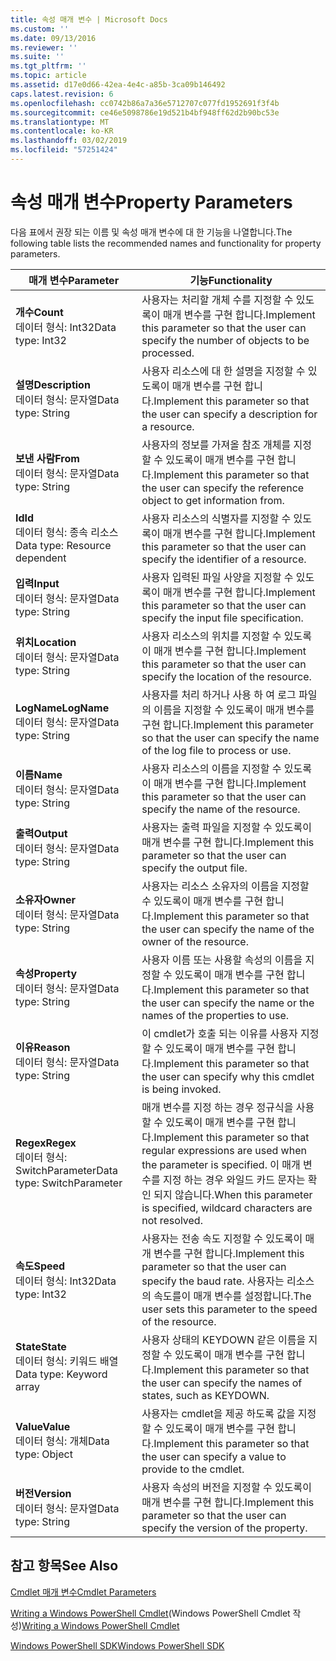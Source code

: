 ```yaml
---
title: 속성 매개 변수 | Microsoft Docs
ms.custom: ''
ms.date: 09/13/2016
ms.reviewer: ''
ms.suite: ''
ms.tgt_pltfrm: ''
ms.topic: article
ms.assetid: d17e0d66-42ea-4e4c-a85b-3ca09b146492
caps.latest.revision: 6
ms.openlocfilehash: cc0742b86a7a36e5712707c077fd1952691f3f4b
ms.sourcegitcommit: ce46e5098786e19d521b4bf948ff62d2b90bc53e
ms.translationtype: MT
ms.contentlocale: ko-KR
ms.lasthandoff: 03/02/2019
ms.locfileid: "57251424"
---
```

# <a name="property-parameters"></a><span data-ttu-id="8ab48-102">속성 매개 변수</span><span class="sxs-lookup"><span data-stu-id="8ab48-102">Property Parameters</span></span>

<span data-ttu-id="8ab48-103">다음 표에서 권장 되는 이름 및 속성 매개 변수에 대 한 기능을 나열합니다.</span><span class="sxs-lookup"><span data-stu-id="8ab48-103">The following table lists the recommended names and functionality for property parameters.</span></span>

|<span data-ttu-id="8ab48-104">매개 변수</span><span class="sxs-lookup"><span data-stu-id="8ab48-104">Parameter</span></span>|<span data-ttu-id="8ab48-105">기능</span><span class="sxs-lookup"><span data-stu-id="8ab48-105">Functionality</span></span>|
|---|---|
|<span data-ttu-id="8ab48-106">**개수**</span><span class="sxs-lookup"><span data-stu-id="8ab48-106">**Count**</span></span><br><span data-ttu-id="8ab48-107">데이터 형식: Int32</span><span class="sxs-lookup"><span data-stu-id="8ab48-107">Data type: Int32</span></span>|<span data-ttu-id="8ab48-108">사용자는 처리할 개체 수를 지정할 수 있도록이 매개 변수를 구현 합니다.</span><span class="sxs-lookup"><span data-stu-id="8ab48-108">Implement this parameter so that the user can specify the number of objects to be processed.</span></span>|
|<span data-ttu-id="8ab48-109">**설명**</span><span class="sxs-lookup"><span data-stu-id="8ab48-109">**Description**</span></span><br><span data-ttu-id="8ab48-110">데이터 형식: 문자열</span><span class="sxs-lookup"><span data-stu-id="8ab48-110">Data type: String</span></span>|<span data-ttu-id="8ab48-111">사용자 리소스에 대 한 설명을 지정할 수 있도록이 매개 변수를 구현 합니다.</span><span class="sxs-lookup"><span data-stu-id="8ab48-111">Implement this parameter so that the user can specify a description for a resource.</span></span>|
|<span data-ttu-id="8ab48-112">**보낸 사람**</span><span class="sxs-lookup"><span data-stu-id="8ab48-112">**From**</span></span><br><span data-ttu-id="8ab48-113">데이터 형식: 문자열</span><span class="sxs-lookup"><span data-stu-id="8ab48-113">Data type: String</span></span>|<span data-ttu-id="8ab48-114">사용자의 정보를 가져올 참조 개체를 지정할 수 있도록이 매개 변수를 구현 합니다.</span><span class="sxs-lookup"><span data-stu-id="8ab48-114">Implement this parameter so that the user can specify the reference object to get information from.</span></span>|
|<span data-ttu-id="8ab48-115">**Id**</span><span class="sxs-lookup"><span data-stu-id="8ab48-115">**Id**</span></span><br><span data-ttu-id="8ab48-116">데이터 형식: 종속 리소스</span><span class="sxs-lookup"><span data-stu-id="8ab48-116">Data type: Resource dependent</span></span>|<span data-ttu-id="8ab48-117">사용자 리소스의 식별자를 지정할 수 있도록이 매개 변수를 구현 합니다.</span><span class="sxs-lookup"><span data-stu-id="8ab48-117">Implement this parameter so that the user can specify the identifier of a resource.</span></span>|
|<span data-ttu-id="8ab48-118">**입력**</span><span class="sxs-lookup"><span data-stu-id="8ab48-118">**Input**</span></span><br><span data-ttu-id="8ab48-119">데이터 형식: 문자열</span><span class="sxs-lookup"><span data-stu-id="8ab48-119">Data type: String</span></span>|<span data-ttu-id="8ab48-120">사용자 입력된 파일 사양을 지정할 수 있도록이 매개 변수를 구현 합니다.</span><span class="sxs-lookup"><span data-stu-id="8ab48-120">Implement this parameter so that the user can specify the input file specification.</span></span>|
|<span data-ttu-id="8ab48-121">**위치**</span><span class="sxs-lookup"><span data-stu-id="8ab48-121">**Location**</span></span><br><span data-ttu-id="8ab48-122">데이터 형식: 문자열</span><span class="sxs-lookup"><span data-stu-id="8ab48-122">Data type: String</span></span>|<span data-ttu-id="8ab48-123">사용자 리소스의 위치를 지정할 수 있도록이 매개 변수를 구현 합니다.</span><span class="sxs-lookup"><span data-stu-id="8ab48-123">Implement this parameter so that the user can specify the location of the resource.</span></span>|
|<span data-ttu-id="8ab48-124">**LogName**</span><span class="sxs-lookup"><span data-stu-id="8ab48-124">**LogName**</span></span><br><span data-ttu-id="8ab48-125">데이터 형식: 문자열</span><span class="sxs-lookup"><span data-stu-id="8ab48-125">Data type: String</span></span>|<span data-ttu-id="8ab48-126">사용자를 처리 하거나 사용 하 여 로그 파일의 이름을 지정할 수 있도록이 매개 변수를 구현 합니다.</span><span class="sxs-lookup"><span data-stu-id="8ab48-126">Implement this parameter so that the user can specify the name of the log file to process or use.</span></span>|
|<span data-ttu-id="8ab48-127">**이름**</span><span class="sxs-lookup"><span data-stu-id="8ab48-127">**Name**</span></span><br><span data-ttu-id="8ab48-128">데이터 형식: 문자열</span><span class="sxs-lookup"><span data-stu-id="8ab48-128">Data type: String</span></span>|<span data-ttu-id="8ab48-129">사용자 리소스의 이름을 지정할 수 있도록이 매개 변수를 구현 합니다.</span><span class="sxs-lookup"><span data-stu-id="8ab48-129">Implement this parameter so that the user can specify the name of the resource.</span></span>|
|<span data-ttu-id="8ab48-130">**출력**</span><span class="sxs-lookup"><span data-stu-id="8ab48-130">**Output**</span></span><br><span data-ttu-id="8ab48-131">데이터 형식: 문자열</span><span class="sxs-lookup"><span data-stu-id="8ab48-131">Data type: String</span></span>|<span data-ttu-id="8ab48-132">사용자는 출력 파일을 지정할 수 있도록이 매개 변수를 구현 합니다.</span><span class="sxs-lookup"><span data-stu-id="8ab48-132">Implement this parameter so that the user can specify the output file.</span></span>|
|<span data-ttu-id="8ab48-133">**소유자**</span><span class="sxs-lookup"><span data-stu-id="8ab48-133">**Owner**</span></span><br><span data-ttu-id="8ab48-134">데이터 형식: 문자열</span><span class="sxs-lookup"><span data-stu-id="8ab48-134">Data type: String</span></span>|<span data-ttu-id="8ab48-135">사용자는 리소스 소유자의 이름을 지정할 수 있도록이 매개 변수를 구현 합니다.</span><span class="sxs-lookup"><span data-stu-id="8ab48-135">Implement this parameter so that the user can specify the name of the owner of the resource.</span></span>|
|<span data-ttu-id="8ab48-136">**속성**</span><span class="sxs-lookup"><span data-stu-id="8ab48-136">**Property**</span></span><br><span data-ttu-id="8ab48-137">데이터 형식: 문자열</span><span class="sxs-lookup"><span data-stu-id="8ab48-137">Data type: String</span></span>|<span data-ttu-id="8ab48-138">사용자 이름 또는 사용할 속성의 이름을 지정할 수 있도록이 매개 변수를 구현 합니다.</span><span class="sxs-lookup"><span data-stu-id="8ab48-138">Implement this parameter so that the user can specify the name or the names of the properties to use.</span></span>|
|<span data-ttu-id="8ab48-139">**이유**</span><span class="sxs-lookup"><span data-stu-id="8ab48-139">**Reason**</span></span><br><span data-ttu-id="8ab48-140">데이터 형식: 문자열</span><span class="sxs-lookup"><span data-stu-id="8ab48-140">Data type: String</span></span>|<span data-ttu-id="8ab48-141">이 cmdlet가 호출 되는 이유를 사용자 지정할 수 있도록이 매개 변수를 구현 합니다.</span><span class="sxs-lookup"><span data-stu-id="8ab48-141">Implement this parameter so that the user can specify why this cmdlet is being invoked.</span></span>|
|<span data-ttu-id="8ab48-142">**Regex**</span><span class="sxs-lookup"><span data-stu-id="8ab48-142">**Regex**</span></span><br><span data-ttu-id="8ab48-143">데이터 형식: SwitchParameter</span><span class="sxs-lookup"><span data-stu-id="8ab48-143">Data type: SwitchParameter</span></span>|<span data-ttu-id="8ab48-144">매개 변수를 지정 하는 경우 정규식을 사용할 수 있도록이 매개 변수를 구현 합니다.</span><span class="sxs-lookup"><span data-stu-id="8ab48-144">Implement this parameter so that regular expressions are used when the parameter is specified.</span></span> <span data-ttu-id="8ab48-145">이 매개 변수를 지정 하는 경우 와일드 카드 문자는 확인 되지 않습니다.</span><span class="sxs-lookup"><span data-stu-id="8ab48-145">When this parameter is specified, wildcard characters are not resolved.</span></span>|
|<span data-ttu-id="8ab48-146">**속도**</span><span class="sxs-lookup"><span data-stu-id="8ab48-146">**Speed**</span></span><br><span data-ttu-id="8ab48-147">데이터 형식: Int32</span><span class="sxs-lookup"><span data-stu-id="8ab48-147">Data type: Int32</span></span>|<span data-ttu-id="8ab48-148">사용자는 전송 속도 지정할 수 있도록이 매개 변수를 구현 합니다.</span><span class="sxs-lookup"><span data-stu-id="8ab48-148">Implement this parameter so that the user can specify the baud rate.</span></span> <span data-ttu-id="8ab48-149">사용자는 리소스의 속도를이 매개 변수를 설정합니다.</span><span class="sxs-lookup"><span data-stu-id="8ab48-149">The user sets this parameter to the speed of the resource.</span></span>|
|<span data-ttu-id="8ab48-150">**State**</span><span class="sxs-lookup"><span data-stu-id="8ab48-150">**State**</span></span><br><span data-ttu-id="8ab48-151">데이터 형식: 키워드 배열</span><span class="sxs-lookup"><span data-stu-id="8ab48-151">Data type: Keyword array</span></span>|<span data-ttu-id="8ab48-152">사용자 상태의 KEYDOWN 같은 이름을 지정할 수 있도록이 매개 변수를 구현 합니다.</span><span class="sxs-lookup"><span data-stu-id="8ab48-152">Implement this parameter so that the user can specify the names of states, such as KEYDOWN.</span></span>|
|<span data-ttu-id="8ab48-153">**Value**</span><span class="sxs-lookup"><span data-stu-id="8ab48-153">**Value**</span></span><br><span data-ttu-id="8ab48-154">데이터 형식: 개체</span><span class="sxs-lookup"><span data-stu-id="8ab48-154">Data type: Object</span></span>|<span data-ttu-id="8ab48-155">사용자는 cmdlet을 제공 하도록 값을 지정할 수 있도록이 매개 변수를 구현 합니다.</span><span class="sxs-lookup"><span data-stu-id="8ab48-155">Implement this parameter so that the user can  specify a value to provide to the cmdlet.</span></span>|
|<span data-ttu-id="8ab48-156">**버전**</span><span class="sxs-lookup"><span data-stu-id="8ab48-156">**Version**</span></span><br><span data-ttu-id="8ab48-157">데이터 형식: 문자열</span><span class="sxs-lookup"><span data-stu-id="8ab48-157">Data type: String</span></span>|<span data-ttu-id="8ab48-158">사용자 속성의 버전을 지정할 수 있도록이 매개 변수를 구현 합니다.</span><span class="sxs-lookup"><span data-stu-id="8ab48-158">Implement this parameter so that the user can specify the version of the property.</span></span>|

## <a name="see-also"></a><span data-ttu-id="8ab48-159">참고 항목</span><span class="sxs-lookup"><span data-stu-id="8ab48-159">See Also</span></span>

[<span data-ttu-id="8ab48-160">Cmdlet 매개 변수</span><span class="sxs-lookup"><span data-stu-id="8ab48-160">Cmdlet Parameters</span></span>](./cmdlet-parameters.md)

<span data-ttu-id="8ab48-161">[Writing a Windows PowerShell Cmdlet](./writing-a-windows-powershell-cmdlet.md)(Windows PowerShell Cmdlet 작성)</span><span class="sxs-lookup"><span data-stu-id="8ab48-161">[Writing a Windows PowerShell Cmdlet](./writing-a-windows-powershell-cmdlet.md)</span></span>

[<span data-ttu-id="8ab48-162">Windows PowerShell SDK</span><span class="sxs-lookup"><span data-stu-id="8ab48-162">Windows PowerShell SDK</span></span>](../windows-powershell-reference.md)
